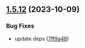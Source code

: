 ## [1.5.12](https://github.com/ra-libs/nx-libraries/compare/nestjs-v1.5.11...nestjs-v1.5.12) (2023-10-09)


### Bug Fixes

* update deps ([7ff9a48](https://github.com/ra-libs/nx-libraries/commit/7ff9a48e83c3572c964894492f711eb33fd1830c))
